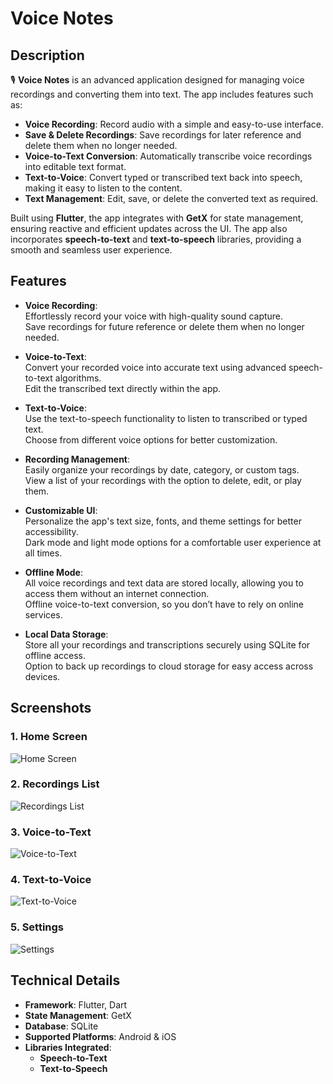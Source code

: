 # Voice Notes

## Description

🎙️ **Voice Notes** is an advanced application designed for managing voice recordings and converting them into text. The app includes features such as:

- **Voice Recording**: Record audio with a simple and easy-to-use interface.
- **Save & Delete Recordings**: Save recordings for later reference and delete them when no longer needed.
- **Voice-to-Text Conversion**: Automatically transcribe voice recordings into editable text format.
- **Text-to-Voice**: Convert typed or transcribed text back into speech, making it easy to listen to the content.
- **Text Management**: Edit, save, or delete the converted text as required.

Built using **Flutter**, the app integrates with **GetX** for state management, ensuring reactive and efficient updates across the UI. The app also incorporates **speech-to-text** and **text-to-speech** libraries, providing a smooth and seamless user experience.

## Features

- **Voice Recording**:  
   Effortlessly record your voice with high-quality sound capture.  
   Save recordings for future reference or delete them when no longer needed.

- **Voice-to-Text**:  
   Convert your recorded voice into accurate text using advanced speech-to-text algorithms.  
   Edit the transcribed text directly within the app.

- **Text-to-Voice**:  
   Use the text-to-speech functionality to listen to transcribed or typed text.  
   Choose from different voice options for better customization.

- **Recording Management**:  
   Easily organize your recordings by date, category, or custom tags.  
   View a list of your recordings with the option to delete, edit, or play them.

- **Customizable UI**:  
   Personalize the app's text size, fonts, and theme settings for better accessibility.  
   Dark mode and light mode options for a comfortable user experience at all times.

- **Offline Mode**:  
   All voice recordings and text data are stored locally, allowing you to access them without an internet connection.  
   Offline voice-to-text conversion, so you don’t have to rely on online services.

- **Local Data Storage**:  
   Store all your recordings and transcriptions securely using SQLite for offline access.  
   Option to back up recordings to cloud storage for easy access across devices.

## Screenshots

### 1. Home Screen
![Home Screen](https://github.com/user-attachments/assets/da4e291d-ee17-4ac4-a05e-ce9adb3c0d76)

### 2. Recordings List
![Recordings List](https://github.com/user-attachments/assets/9062469b-1851-431e-b410-bbb8be5218e4)

### 3. Voice-to-Text
![Voice-to-Text](https://github.com/user-attachments/assets/c673a3c9-6e05-4fed-9cb4-c38a5ead7a42)

### 4. Text-to-Voice
![Text-to-Voice](https://github.com/user-attachments/assets/6150a917-14c6-46b3-be13-a33043925993)

### 5. Settings
![Settings](https://github.com/user-attachments/assets/09e0562a-43aa-4a62-8f0e-0b8b4305ee9b)

## Technical Details

- **Framework**: Flutter, Dart
- **State Management**: GetX
- **Database**: SQLite
- **Supported Platforms**: Android & iOS
- **Libraries Integrated**:
   - **Speech-to-Text**
   - **Text-to-Speech**
